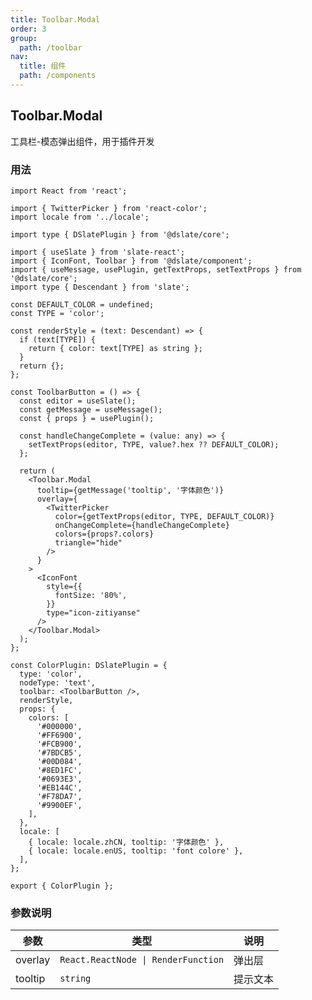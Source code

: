 ```yaml
---
title: Toolbar.Modal
order: 3
group:
  path: /toolbar
nav:
  title: 组件
  path: /components
---
```


## Toolbar.Modal

工具栏-模态弹出组件，用于插件开发

### 用法

```tsx | pure
import React from 'react';

import { TwitterPicker } from 'react-color';
import locale from '../locale';

import type { DSlatePlugin } from '@dslate/core';

import { useSlate } from 'slate-react';
import { IconFont, Toolbar } from '@dslate/component';
import { useMessage, usePlugin, getTextProps, setTextProps } from '@dslate/core';
import type { Descendant } from 'slate';

const DEFAULT_COLOR = undefined;
const TYPE = 'color';

const renderStyle = (text: Descendant) => {
  if (text[TYPE]) {
    return { color: text[TYPE] as string };
  }
  return {};
};

const ToolbarButton = () => {
  const editor = useSlate();
  const getMessage = useMessage();
  const { props } = usePlugin();

  const handleChangeComplete = (value: any) => {
    setTextProps(editor, TYPE, value?.hex ?? DEFAULT_COLOR);
  };

  return (
    <Toolbar.Modal
      tooltip={getMessage('tooltip', '字体颜色')}
      overlay={
        <TwitterPicker
          color={getTextProps(editor, TYPE, DEFAULT_COLOR)}
          onChangeComplete={handleChangeComplete}
          colors={props?.colors}
          triangle="hide"
        />
      }
    >
      <IconFont
        style={{
          fontSize: '80%',
        }}
        type="icon-zitiyanse"
      />
    </Toolbar.Modal>
  );
};

const ColorPlugin: DSlatePlugin = {
  type: 'color',
  nodeType: 'text',
  toolbar: <ToolbarButton />,
  renderStyle,
  props: {
    colors: [
      '#000000',
      '#FF6900',
      '#FCB900',
      '#7BDCB5',
      '#00D084',
      '#8ED1FC',
      '#0693E3',
      '#EB144C',
      '#F78DA7',
      '#9900EF',
    ],
  },
  locale: [
    { locale: locale.zhCN, tooltip: '字体颜色' },
    { locale: locale.enUS, tooltip: 'font colore' },
  ],
};

export { ColorPlugin };
```

### 参数说明

| 参数    | 类型                                | 说明     |
| ------- | ----------------------------------- | -------- |
| overlay | `React.ReactNode \| RenderFunction` | 弹出层   |
| tooltip | `string`                            | 提示文本 |
